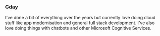### Gday

I've done a bit of everything over the years but currently love doing cloud stuff like app modernisation and general full stack development. I've also love doing things with chatbots and other Microsoft Cognitive Services.
